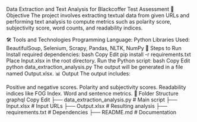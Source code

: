 Data Extraction and Text Analysis for Blackcoffer Test Assessment
📄 Objective
The project involves extracting textual data from given URLs and performing text analysis to compute metrics such as polarity score, subjectivity score, word counts, and readability indices.

🛠️ Tools and Technologies
Programming Language: Python
Libraries Used: BeautifulSoup, Selenium, Scrapy, Pandas, NLTK, NumPy
📑 Steps to Run
Install required dependencies:
bash
Copy
Edit
pip install -r requirements.txt
Place Input.xlsx in the root directory.
Run the Python script:
bash
Copy
Edit
python data_extraction_analysis.py
The output will be generated in a file named Output.xlsx.
📊 Output
The output includes:

Positive and negative scores.
Polarity and subjectivity scores.
Readability indices like FOG Index.
Word and sentence metrics.
📂 Folder Structure
graphql
Copy
Edit
├── data_extraction_analysis.py  # Main script
├── Input.xlsx                  # Input URLs
├── Output.xlsx                 # Resulting analysis
├── requirements.txt            # Dependencies
├── README.md                   # Documentation
